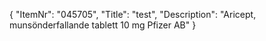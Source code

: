 {
  "ItemNr": "045705",
  "Title": "test",
  "Description": "Aricept, munsönderfallande tablett 10 mg Pfizer AB"
}